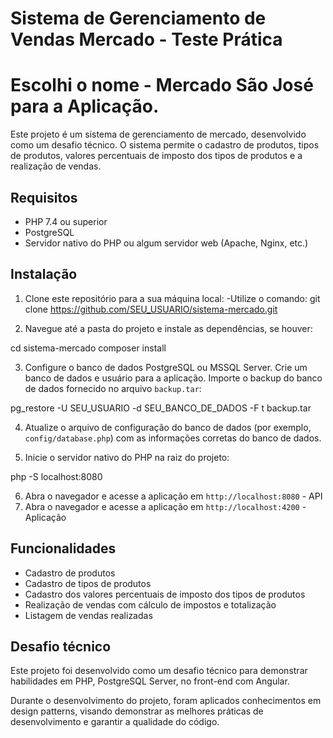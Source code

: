 # Sistema de Gerenciamento de Vendas Mercado - Teste Prática
# Escolhi o nome - Mercado São José para a Aplicação.

Este projeto é um sistema de gerenciamento de mercado, desenvolvido como um desafio técnico. O sistema permite o cadastro de produtos, tipos de produtos, valores percentuais de imposto dos tipos de produtos e a realização de vendas.

## Requisitos

- PHP 7.4 ou superior
- PostgreSQL
- Servidor nativo do PHP ou algum servidor web (Apache, Nginx, etc.)

## Instalação

1. Clone este repositório para a sua máquina local:
-Utilize o comando:
git clone https://github.com/SEU_USUARIO/sistema-mercado.git


2. Navegue até a pasta do projeto e instale as dependências, se houver:

cd sistema-mercado
composer install


3. Configure o banco de dados PostgreSQL ou MSSQL Server. Crie um banco de dados e usuário para a aplicação. Importe o backup do banco de dados fornecido no arquivo `backup.tar`:

pg_restore -U SEU_USUARIO -d SEU_BANCO_DE_DADOS -F t backup.tar


4. Atualize o arquivo de configuração do banco de dados (por exemplo, `config/database.php`) com as informações corretas do banco de dados.

5. Inicie o servidor nativo do PHP na raiz do projeto:

php -S localhost:8080



6. Abra o navegador e acesse a aplicação em `http://localhost:8080` - API
6. Abra o navegador e acesse a aplicação em `http://localhost:4200` - Aplicação


## Funcionalidades

- Cadastro de produtos
- Cadastro de tipos de produtos
- Cadastro dos valores percentuais de imposto dos tipos de produtos
- Realização de vendas com cálculo de impostos e totalização
- Listagem de vendas realizadas

## Desafio técnico

Este projeto foi desenvolvido como um desafio técnico para demonstrar habilidades em PHP, PostgreSQL Server, no front-end com Angular.

Durante o desenvolvimento do projeto, foram aplicados conhecimentos em design patterns, visando demonstrar as melhores práticas de desenvolvimento e garantir a qualidade do código.

